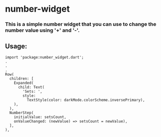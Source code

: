 # number-widget
### This is a simple number widget that you can use to change the number value using '+' and '-'. 
## Usage:
```
import 'package:number_widget.dart';
.
.
.
Row(
  children: [
    Expanded(
      child: Text(
        'Sets: ',
        style:
          TextStyle(color: darkMode.colorScheme.inversePrimary),
    ),
  ),
  NumberStep(
    initialValue: setsCount,
    onValueChanged: (newValue) => setsCount = newValue),
  ],
),
```

